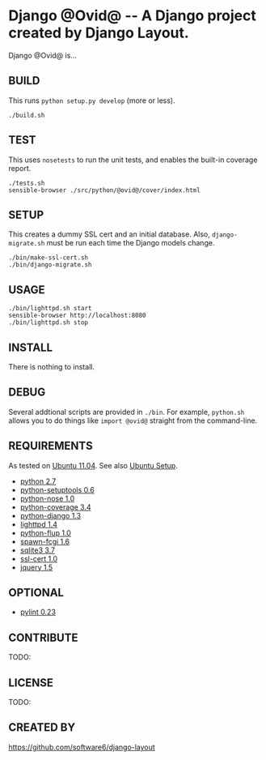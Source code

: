 Django @Ovid@ -- A Django project created by Django Layout.
===

Django @Ovid@ is...

## BUILD

This runs `python setup.py develop` (more or less).

    ./build.sh

## TEST

This uses `nosetests` to run the unit tests, and enables the built-in
coverage report.

    ./tests.sh
    sensible-browser ./src/python/@ovid@/cover/index.html

## SETUP

This creates a dummy SSL cert and an initial database. Also,
`django-migrate.sh` must be run each time the Django models change.

    ./bin/make-ssl-cert.sh
    ./bin/django-migrate.sh

## USAGE

    ./bin/lighttpd.sh start
    sensible-browser http://localhost:8080
    ./bin/lighttpd.sh stop

## INSTALL

There is nothing to install.

## DEBUG

Several addtional scripts are provided in `./bin`. For example,
`python.sh` allows you to do things like `import @ovid@` straight from
the command-line.

## REQUIREMENTS

As tested on [Ubuntu 11.04](http://ubuntu.com/). See also [Ubuntu
Setup](https://github.com/software6/ubuntu-setup).

 * [python 2.7](http://www.python.org/)
 * [python-setuptools 0.6](http://packages.python.org/distribute/)
 * [python-nose 1.0](http://code.google.com/p/python-nose/)
 * [python-coverage 3.4](http://nedbatchelder.com/code/coverage/)
 * [python-django 1.3](http://www.djangoproject.com/)
 * [lighttpd 1.4](http://www.lighttpd.net/)
 * [python-flup 1.0](http://www.saddi.com/software/flup/)
 * [spawn-fcgi 1.6](http://redmine.lighttpd.net/projects/spawn-fcgi)
 * [sqlite3 3.7](http://www.sqlite.org/)
 * [ssl-cert 1.0](http://www.openssl.org/)
 * [jquery 1.5](http://www.jquery.com/)

## OPTIONAL

 * [pylint 0.23](http://www.logilab.org/project/pylint)

## CONTRIBUTE

TODO:

## LICENSE

TODO:

## CREATED BY

https://github.com/software6/django-layout
